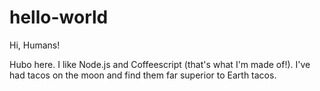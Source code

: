 # hello-world

Hi, Humans!

Hubo here. I like Node.js and Coffeescript (that's what I'm made of!).
I've had tacos on the moon and find them far superior to Earth tacos.
